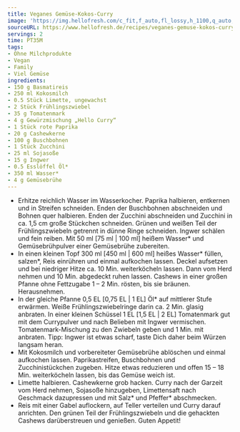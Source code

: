 ```yaml
---
title: Veganes Gemüse-Kokos-Curry
image: 'https://img.hellofresh.com/c_fit,f_auto,fl_lossy,h_1100,q_auto,w_2600/hellofresh_s3/image/veganes-gemuse-kokos-curry-3803ffe4.jpg'
sourceURL: https://www.hellofresh.de/recipes/veganes-gemuse-kokos-curry-6331c4dc39dedc5b1a010cd7
servings: 2
time: PT35M
tags:
- Ohne Milchprodukte
- Vegan
- Family
- Viel Gemüse
ingredients:
- 150 g Basmatireis
- 250 ml Kokosmilch
- 0.5 Stück Limette, ungewachst
- 2 Stück Frühlingszwiebel
- 35 g Tomatenmark
- 4 g Gewürzmischung „Hello Curry“
- 1 Stück rote Paprika
- 20 g Cashewkerne
- 100 g Buschbohnen
- 1 Stück Zucchini
- 25 ml Sojasoße
- 15 g Ingwer
- 0.5 Esslöffel Öl*
- 350 ml Wasser*
- 4 g Gemüsebrühe
---
```


- Erhitze reichlich Wasser im Wasserkocher.  Paprika halbieren, entkernen und in Streifen schneiden.  Enden der Buschbohnen abschneiden und Bohnen quer halbieren.  Enden der Zucchini abschneiden und Zucchini in ca. 1,5 cm große Stückchen schneiden.  Grünen und weißen Teil der Frühlingszwiebeln getrennt in dünne Ringe schneiden.  Ingwer schälen und fein reiben.  Mit 50 ml [75 ml | 100 ml] heißem Wasser\* und Gemüsebrühpulver einer Gemüsebrühe zubereiten.
- In einen kleinen Topf 300 ml [450 ml | 600 ml] heißes Wasser\* füllen, salzen\*, Reis einrühren und einmal aufkochen lassen. Deckel aufsetzen und bei niedriger Hitze ca. 10 Min. weiterköcheln lassen. Dann vom Herd nehmen und 10 Min. abgedeckt ruhen lassen. Cashews in einer großen Pfanne ohne Fettzugabe 1 – 2 Min. rösten, bis sie bräunen. Herausnehmen.
- In der gleiche Pfanne 0,5 EL [0,75 EL | 1 EL] Öl\* auf mittlerer Stufe erwärmen. Weiße Frühlingszwiebelringe darin ca. 2 Min. glasig anbraten. In einer kleinen Schüssel 1 EL [1,5 EL | 2 EL] Tomatenmark gut mit dem Currypulver und nach Belieben mit Ingwer vermischen. Tomatenmark-Mischung zu den Zwiebeln geben und 1 Min. mit anbraten.  Tipp: Ingwer ist etwas scharf, taste Dich daher beim Würzen langsam heran.
- Mit Kokosmilch und vorbereiteter Gemüsebrühe ablöschen und einmal aufkochen lassen. Paprikastreifen, Buschbohnen und Zucchinistückchen zugeben. Hitze etwas reduzieren und offen 15 – 18 Min. weiterköcheln lassen, bis das Gemüse weich ist.
- Limette halbieren.  Cashewkerne grob hacken.  Curry nach der Garzeit vom Herd nehmen, Sojasoße hinzugeben, Limettensaft nach Geschmack dazupressen und mit Salz\* und Pfeffer\* abschmecken.
- Reis mit einer Gabel auflockern, auf Teller verteilen und Curry darauf anrichten. Den grünen Teil der Frühlingszwiebeln und die gehackten Cashews darüberstreuen und genießen.  Guten Appetit!
